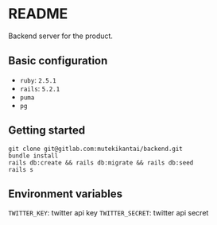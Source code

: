 # README

Backend server for the product.

## Basic configuration

- `ruby`: `2.5.1`
- `rails`: `5.2.1`
- `puma`
- `pg`


## Getting started

```
git clone git@gitlab.com:mutekikantai/backend.git
bundle install
rails db:create && rails db:migrate && rails db:seed
rails s
```

## Environment variables

`TWITTER_KEY`: twitter api key
`TWITTER_SECRET`: twitter api secret
